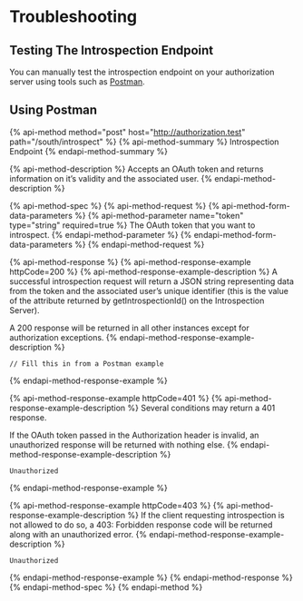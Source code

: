 # Troubleshooting

## Testing The Introspection Endpoint

You can manually test the introspection endpoint on your authorization server using tools such as [Postman](https://www.postman.com/).

## Using Postman

{% api-method method="post" host="http://authorization.test" path="/south/introspect" %}
{% api-method-summary %}
Introspection Endpoint
{% endapi-method-summary %}

{% api-method-description %}
Accepts an OAuth token and returns information on it’s validity and the associated user.
{% endapi-method-description %}

{% api-method-spec %}
{% api-method-request %}
{% api-method-form-data-parameters %}
{% api-method-parameter name="token" type="string" required=true %}
The OAuth token that you want to introspect.
{% endapi-method-parameter %}
{% endapi-method-form-data-parameters %}
{% endapi-method-request %}

{% api-method-response %}
{% api-method-response-example httpCode=200 %}
{% api-method-response-example-description %}
A successful introspection request will return a JSON string representing data from the token and the associated user’s unique identifier \(this is the value of the attribute returned by getIntrospectionId\(\) on the Introspection Server\).  
  
A 200 response will be returned in all other instances except for authorization exceptions.
{% endapi-method-response-example-description %}

```
// Fill this in from a Postman example
```
{% endapi-method-response-example %}

{% api-method-response-example httpCode=401 %}
{% api-method-response-example-description %}
Several conditions may return a 401 response.  
  
If the OAuth token passed in the Authorization header is invalid, an unauthorized response will be returned with nothing else.
{% endapi-method-response-example-description %}

```
Unauthorized
```
{% endapi-method-response-example %}

{% api-method-response-example httpCode=403 %}
{% api-method-response-example-description %}
If the client requesting introspection is not allowed to do so, a 403: Forbidden response code will be returned along with an unauthorized error.
{% endapi-method-response-example-description %}

```
Unauthorized
```
{% endapi-method-response-example %}
{% endapi-method-response %}
{% endapi-method-spec %}
{% endapi-method %}



